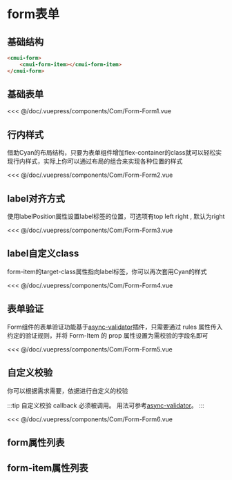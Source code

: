 # form表单
## 基础结构
```html
<cmui-form>
	<cmui-form-item></cmui-form-item>
</cmui-form>
```

## 基础表单

<Exp>
<div slot="exp">
<Com-Form-Form1></Com-Form-Form1>
</div>
<div slot="code">

<<< @/doc/.vuepress/components/Com/Form-Form1.vue
</div>
</Exp>


## 行内样式
借助Cyan的布局结构，只要为表单组件增加flex-container的class就可以轻松实现行内样式，实际上你可以通过布局的组合来实现各种位置的样式

<Exp>
<div slot="exp">
<Com-Form-Form2></Com-Form-Form2>
</div>
<div slot="code">

<<< @/doc/.vuepress/components/Com/Form-Form2.vue
</div>
</Exp>

## label对齐方式
使用labelPosition属性设置label标签的位置，可选项有top left right , 默认为right

<Exp>
<div slot="exp">
<Com-Form-Form3></Com-Form-Form3>
</div>
<div slot="code">

<<< @/doc/.vuepress/components/Com/Form-Form3.vue
</div>
</Exp>

## label自定义class
form-item的target-class属性指向label标签，你可以再次套用Cyan的样式

<Exp>
<div slot="exp">
<Com-Form-Form4></Com-Form-Form4>
</div>
<div slot="code">

<<< @/doc/.vuepress/components/Com/Form-Form4.vue
</div>
</Exp>


## 表单验证
Form组件的表单验证功能基于[async-validator](https://github.com/yiminghe/async-validator)插件，只需要通过 rules 属性传入约定的验证规则，并将 Form-Item 的 prop 属性设置为需校验的字段名即可

<Exp>
<div slot="exp">
<Com-Form-Form5></Com-Form-Form5>
</div>
<div slot="code">

<<< @/doc/.vuepress/components/Com/Form-Form5.vue
</div>
</Exp>

## 自定义校验
你可以根据需求需要，依据进行自定义的校验

:::tip
自定义校验 callback 必须被调用。 用法可参考[async-validator](https://github.com/yiminghe/async-validator)。
:::

<Exp>
<div slot="exp">
<Com-Form-Form6></Com-Form-Form6>
</div>
<div slot="code">

<<< @/doc/.vuepress/components/Com/Form-Form6.vue
</div>
</Exp>


## form属性列表

<Propsintro path="form/form.vue"></Propsintro>

## form-item属性列表

<Propsintro path="form/form-item.vue"></Propsintro>

